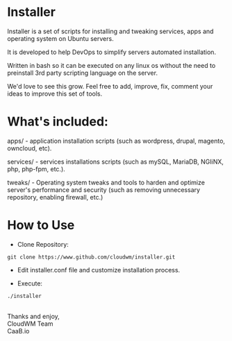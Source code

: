 # Installer

Installer is a set of scripts for installing and tweaking services, apps and operating system on Ubuntu servers.

It is developed to help DevOps to simplify servers automated installation.

Written in bash so it can be executed on any linux os without the need to preinstall 3rd party scripting language on the server.

We'd love to see this grow. Feel free to add, improve, fix, comment your ideas to improve this set of tools.

# What's included:

apps/ - application installation scripts (such as wordpress, drupal, magento, owncloud, etc).

services/ - services installations scripts (such as mySQL, MariaDB, NGIiNX, php, php-fpm, etc.).

tweaks/ - Operating system tweaks and tools to harden and optimize server's performance and security (such as removing unnecessary repository, enabling firewall, etc.)

# How to Use

 - Clone Repository:
```
git clone https://www.github.com/cloudwm/installer.git
```

 - Edit installer.conf file and customize installation process.

 - Execute:
```
./installer
```


<br />
Thanks and enjoy,<br />
CloudWM Team<br />
CaaB.io<br />

